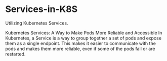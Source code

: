 # Services-in-K8S
Utilizing Kubernetes Services.

Kubernetes Services: A Way to Make Pods More Reliable and Accessible
In Kubernetes, a Service is a way to group together a set of pods and expose them as a single endpoint. This makes it easier to communicate with the pods and makes them more reliable, even if some of the pods fail or are restarted.